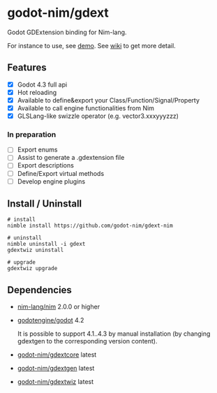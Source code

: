 # godot-nim/gdext

Godot GDExtension binding for Nim-lang.

For instance to use, see [demo][1].
See [wiki](https://github.com/godot-nim/docs/wiki) to get more detail.

## Features

- [x] Godot 4.3 full api
- [x] Hot reloading
- [x] Available to define&export your Class/Function/Signal/Property
- [x] Available to call engine functionalities from Nim
- [x] GLSLang-like swizzle operator (e.g. vector3.xxxyyyzzz)

### In preparation

- [ ] Export enums
- [ ] Assist to generate a .gdextension file
- [ ] Export descriptions
- [ ] Define/Export virtual methods
- [ ] Develop engine plugins

## Install / Uninstall

```
# install
nimble install https://github.com/godot-nim/gdext-nim

# uninstall
nimble uninstall -i gdext
gdextwiz uninstall

# upgrade
gdextwiz upgrade
```

## Dependencies

* [nim-lang/nim](https://github.com/nim-lang/nim) 2.0.0 or higher
* [godotengine/godot](https://github.com/godotengine/godot) 4.2
 
  It is possible to support 4.1..4.3 by manual installation (by changing gdextgen to the corresponding version content).
* [godot-nim/gdextcore](https://github.com/godot-nim/gdextcore) latest
* [godot-nim/gdextgen](https://github.com/godot-nim/gdextgen) latest
* [godot-nim/gdextwiz](https://github.com/godot-nim/gdextwiz) latest

[1]: https://github.com/godot-nim/demo
